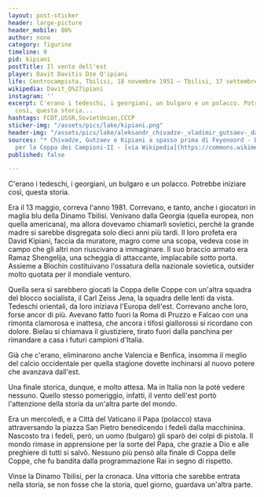 ```yaml
---
layout: post-sticker
header: large-picture
header_mobile: 80%
author: none
category: figurine
timeline: 0
pid: kipiani
postTitle: Il vento dell'est
player: Davit Davitis Dze Q'ipiani
life: Centrocampista, Tbilisi, 18 novembre 1951 – Tbilisi, 17 settembre 2001
wikipedia: Davit_Q%27ipiani
instagram: ''
excerpt: C'erano i tedeschi, i georgiani, un bulgaro e un polacco. Potrebbe iniziare
  così, questa storia...
hashtags: FCDT,USSR,SovietUnion,CCCP
sticker-img: "/assets/pics/lake/kipiani.png"
header-img: "/assets/pics/lake/aleksandr_chivadze-_vladimir_gutsaev-_david_kipiani.jpg"
sources: "* Chivadze, Gutzaev e Kipiani a spasso prima di Feyenoord - Dynamo Tiblisi
  per la Coppa dei Campioni-II - [via Wikipedia](https://commons.wikimedia.org/wiki/File:Aleksandr_Chivadze,_Vladimir_Gutsaev,_David_Kipiani.jpg)"
published: false

---
```

C'erano i tedeschi, i georgiani, un bulgaro e un polacco. Potrebbe iniziare così, questa storia.

Era il 13 maggio, correva l'anno 1981. Correvano, e tanto, anche i giocatori in maglia blu della Dinamo Tbilisi. Venivano dalla Georgia (quella europea, non quella americana), ma allora dovevamo chiamarli sovietici, perché la grande madre si sarebbe disgregata solo dieci anni più tardi. Il loro profeta era David Kipiani, faccia da muratore, magro come una scopa, vedeva cose in campo che gli altri non riuscivano a immaginare. Il suo braccio armato era Ramaz Shengelija, una scheggia di attaccante, implacabile sotto porta. Assieme a Blochin costituivano l'ossatura della nazionale sovietica, outsider molto quotata per il mondiale venturo.

Quella sera si sarebbero giocati la Coppa delle Coppe con un'altra squadra del blocco socialista, il Carl Zeiss Jena, la squadra delle lenti da vista. Tedeschi orientali, da loro iniziava l'Europa dell'est. Correvano anche loro, forse ancor di più. Avevano fatto fuori la Roma di Pruzzo e Falcao con una rimonta clamorosa e inattesa, che ancora i tifosi giallorossi si ricordano con dolore. Bielau si chiamava il giustiziere, tirato fuori dalla panchina per rimandare a casa i futuri campioni d'Italia.

Già che c'erano, eliminarono anche Valencia e Benfica, insomma il meglio del calcio occidentale per quella stagione dovette inchinarsi al nuovo potere che avanzava dall'est.

Una finale storica, dunque, e molto attesa. Ma in Italia non la potè vedere nessuno. Quello stesso pomeriggio, infatti, il vento dell'est portò l'attenzione della storia da un'altra parte del mondo.

Era un mercoledì, e a Città del Vaticano il Papa (polacco) stava attraversando la piazza San Pietro benedicendo i fedeli dalla macchinina. Nascosto tra i fedeli, però, un uomo (bulgaro) gli sparò dei colpi di pistola. Il mondo rimase in apprensione per la sorte del Papa, che grazie a Dio e alle preghiere di tutti si salvò. Nessuno più pensò alla finale di Coppa delle Coppe, che fu bandita dalla programmazione Rai in segno di rispetto.

Vinse la Dinamo Tbilisi, per la cronaca. Una vittoria che sarebbe entrata nella storia, se non fosse che la storia, quel giorno, guardava un'altra parte.